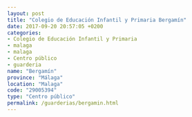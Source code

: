 ```yaml
---
layout: post
title: "Colegio de Educación Infantil y Primaria Bergamín"
date: 2017-09-20 20:57:05 +0200
categories:
- Colegio de Educación Infantil y Primaria
- malaga
- malaga
- Centro público
- guarderia
name: "Bergamín"
province: "Málaga"
location: "Malaga"
code: "29005394"
type: "Centro público"
permalink: /guarderias/bergamin.html
---
```

